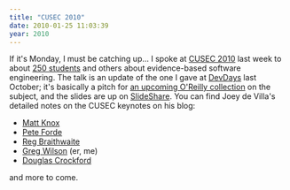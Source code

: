 ```yaml
---
title: "CUSEC 2010"
date: 2010-01-25 11:03:39
year: 2010
---
```

If it's Monday, I must be catching up... I spoke at <a href="http://2010.cusec.net/">CUSEC 2010</a> last week to about <a href="http://pyre.third-bit.com/blog/archives/3461.html">250 students</a> and others about evidence-based software engineering. The talk is an update of the one I gave at <a href="http://www.amiando.com/stackoverflowdevdays-toronto-can.html">DevDays</a> last October; it's basically a pitch for <a href="http://pyre.third-bit.com/blog/archives/category/ebse">an upcoming O'Reilly collection</a> on the subject, and the slides are up on <a href="http://www.slideshare.net/gvwilson/bits-of-evidence-2338367">SlideShare</a>. You can find Joey de Villa's detailed notes on the CUSEC keynotes on his blog:
<ul>
	<li><a href="http://www.globalnerdy.com/2010/01/24/cusec-2010-keynote-matt-knox-on-weakness/">Matt Knox</a></li>
	<li><a href="http://www.globalnerdy.com/2010/01/25/cusec-2010-keynote-pete-forde-nsfw/">Pete Forde</a></li>
	<li><a href="http://www.globalnerdy.com/2010/01/25/cusec-2010-keynote-reg-braithwaite-beautiful-failure/">Reg Braithwaite</a></li>
	<li><a href="http://blogs.msdn.com/cdndevs/archive/2010/01/26/cusec-2010-keynote-greg-wilson-bits-of-evidence.aspx">Greg Wilson</a> (er, me)</li>
	<li><a href="http://www.globalnerdy.com/2010/02/06/cusec-2010-keynote-douglas-crockford-the-software-crisis-2/">Douglas Crockford</a></li>
</ul>
and more to come.
